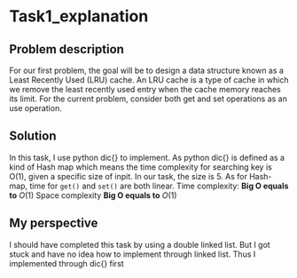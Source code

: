 # Task1_explanation
## Problem description
For our first problem, the goal will be to design a data structure known as a Least Recently Used (LRU) cache. An LRU cache is a type of cache in which we remove the least recently used entry when the cache memory reaches its limit. For the current problem, consider both get and set operations as an use operation.

## Solution
In this task, I use python dic{} to implement. As python dic{} is defined as a kind of Hash map which means the time complexity for searching key is O(1), given a specific size of inpit. In our task, the size is 5.
As for Hash-map, time for `get()` and `set()` are both linear.
Time complexity:  **Big O equals to** $O(1)$
Space complexity  **Big O equals to** $O(1)$

## My perspective
I should have completed this task by using a double linked list. But I got stuck and have no idea how to implement through linked list. Thus I implemented through dic{} first